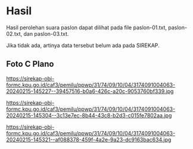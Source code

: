 # Hasil

Hasil perolehan suara paslon dapat dilihat pada file paslon-01.txt, paslon-02.txt, dan paslon-03.txt.

Jika tidak ada, artinya data tersebut belum ada pada SIREKAP.

## Foto C Plano

https://sirekap-obj-formc.kpu.go.id/caf3/pemilu/ppwp/31/74/09/10/04/3174091004063-20240215-145227--39457516-b0a6-426c-a20c-9053760bf339.jpg

https://sirekap-obj-formc.kpu.go.id/caf3/pemilu/ppwp/31/74/09/10/04/3174091004063-20240215-145304--3c13e7ec-8b44-43c8-b2d3-c015fe7802aa.jpg

https://sirekap-obj-formc.kpu.go.id/caf3/pemilu/ppwp/31/74/09/10/04/3174091004063-20240215-145321--af088378-459f-4a2e-9a23-dc9163bac634.jpg

